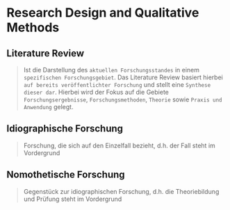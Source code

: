 # Research Design and Qualitative Methods

## Literature Review
> Ist die Darstellung des `aktuellen Forschungsstandes` in einem `spezifischen Forschungsgebiet`. Das Literature Review basiert hierbei `auf bereits veröffentlichter Forschung` und stellt eine `Synthese dieser dar`. Hierbei wird der Fokus auf die Gebiete `Forschungsergebnisse`, `Forschungsmethoden`, `Theorie` sowie `Praxis und Anwendung` gelegt.

## Idiographische Forschung
> Forschung, die sich auf den Einzelfall bezieht, d.h. der Fall steht im Vordergrund

## Nomothetische Forschung
> Gegenstück zur idiographischen Forschung, d.h. die Theoriebildung und Prüfung steht im Vordergrund
